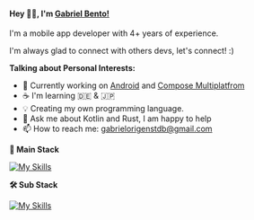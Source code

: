 #### Hey 👋🏽, I'm [Gabriel Bento!](https://gotneb.github.io/) 

I'm a mobile app developer with 4+ years of experience. 

I'm always glad to connect with others devs, let's connect! :)

**Talking about Personal Interests:**

- 🔭 Currently working on [Android](https://developer.android.com/docs) and [Compose Multiplatfrom](https://www.jetbrains.com/lp/compose-multiplatform/) 
- ☕ I'm learning 🇩🇪 & 🇯🇵
- 💡 Creating my own programming language.
- 💬 Ask me about Kotlin and Rust, I am happy to help
- 📫 How to reach me: gabrielorigenstdb@gmail.com

</bre>

**📱 Main Stack**  

[![My Skills](https://skillicons.dev/icons?i=androidstudio,kotlin,flutter,firebase,supabase,git,figma)](https://skillicons.dev)


**🛠️ Sub Stack**  

[![My Skills](https://skillicons.dev/icons?i=ts,js,html,css,react,mongodb,docker)](https://skillicons.dev)

</bre>
